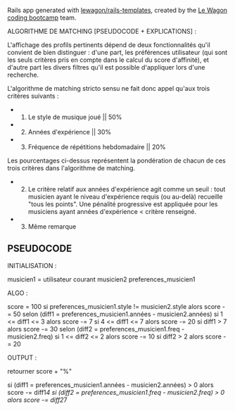 Rails app generated with [lewagon/rails-templates](https://github.com/lewagon/rails-templates), created by the [Le Wagon coding bootcamp](https://www.lewagon.com) team.


ALGORITHME DE MATCHING [PSEUDOCODE + EXPLICATIONS] :

L'affichage des profils pertinents dépend de deux fonctionnalités qu'il convient de bien distinguer : d'une part, les préférences utilisateur (qui sont les seuls critères pris en compte dans le calcul du score d'affinité), et d'autre part les divers filtres qu'il est possible d'appliquer lors d'une recherche.

L'algorithme de matching stricto sensu ne fait donc appel qu'aux trois critères suivants : 

* 1. Le style de musique joué || 50%
* 2. Années d'expérience || 30%
* 3. Fréquence de répétitions hebdomadaire || 20%

Les pourcentages ci-dessus représentent la pondération de chacun de ces trois critères dans l'algorithme de matching. 

* 2. Le critère relatif aux années d'expérience agit comme un seuil : tout musicien ayant le niveau d'expérience requis (ou au-delà) recueille "tous les points". Une pénalité progressive est appliquée pour les musiciens ayant années d'expérience < critère renseigné.

* 3. Même remarque

## PSEUDOCODE


INITIALISATION :

musicien1 = utilisateur courant
musicien2
preferences_musicien1

ALGO :

score = 100
si preferences_musicien1.style != musicien2.style alors
    score -= 50
selon (diff1 = preferences_musicien1.années - musicien2.années)
    si 1 <= diff1 <= 3 alors
        score -= 7
    si 4 <= diff1 <= 7 alors
        score -= 20
    si diff1 > 7 alors
        score -= 30
selon (diff2 = preferences_musicien1.freq - musicien2.freq)
    si 1 <= diff2 <= 2 alors
        score -= 10
    si diff2 > 2 alors
        score -= 20

OUTPUT :

retourner score + "%"

si (diff1 = preferences_musicien1.années - musicien2.années) > 0 alors
score -= diff1*4
si (diff2 = preferences_musicien1.freq - musicien2.freq) > 0 alors
score -= diff2*7